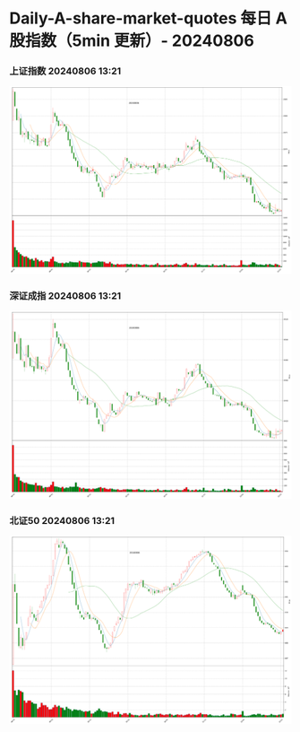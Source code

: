 
# Daily-A-share-market-quotes 每日 A 股指数（5min 更新）- 20240806

### 上证指数 20240806 13:21
![](./fig/2024/8/20240806-sh000001.png)

### 深证成指 20240806 13:21
![](./fig/2024/8/20240806-sz399001.png)

### 北证50 20240806 13:21
![](./fig/2024/8/20240806-bj899050.png)
